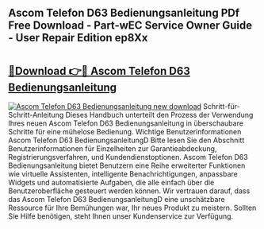 ## Ascom Telefon D63 Bedienungsanleitung PDf Free Download - Part-wEC Service Owner Guide - User Repair Edition ep8Xx

# <h2><a href="http://df3hts4.blite.top/?on=Ascom+Telefon+D63+Bedienungsanleitung">🔗Download 👉🔴 Ascom Telefon D63 Bedienungsanleitung</a></h2>

[![Ascom Telefon D63 Bedienungsanleitung new download](https://i.imgur.com/lujVjoI.png)](http://df3hts4.blite.top/?on=Ascom+Telefon+D63+Bedienungsanleitung)
Schritt-für-Schritt-Anleitung Dieses Handbuch unterteilt den Prozess der Verwendung Ihres neuen Ascom Telefon D63 Bedienungsanleitung in überschaubare Schritte für eine mühelose Bedienung. Wichtige Benutzerinformationen Ascom Telefon D63 BedienungsanleitungD Bitte lesen Sie den Abschnitt Benutzerinformationen für Einzelheiten zur Garantieabdeckung, Registrierungsverfahren, und Kundendienstoptionen. Ascom Telefon D63 Bedienungsanleitung bietet Benutzern eine Reihe erweiterter Funktionen wie virtuelle Assistenten, intelligente Benachrichtigungen, anpassbare Widgets und automatisierte Aufgaben, die alle einfach über die Benutzeroberfläche gesteuert werden können. Wir vertrauen darauf, dass das Ascom Telefon D63 BedienungsanleitungD eine unschätzbare Ressource für Ihre Bemühungen war, Ihr neues Produkt zu meistern. Sollten Sie Hilfe benötigen, steht Ihnen unser Kundenservice zur Verfügung.
